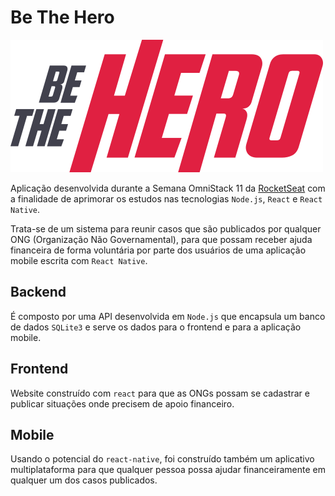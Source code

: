 # Be The Hero
![Be The Hero Logo](frontend/src/assets/logo.svg)

Aplicação desenvolvida durante a Semana OmniStack 11 da [RocketSeat](https://rocketseat.com.br/) com a finalidade de aprimorar os estudos nas tecnologias ``Node.js``, ``React`` e ``React Native``.

Trata-se de um sistema para reunir casos que são publicados por qualquer ONG (Organização Não Governamental), para que possam receber ajuda financeira de forma voluntária por parte dos usuários de uma aplicação mobile escrita com ``React Native``.

## Backend
É composto por uma API desenvolvida em ``Node.js`` que encapsula um banco de dados ``SQLite3`` e serve os dados para o frontend e para a aplicação mobile.


## Frontend
Website construído com ``react`` para que as ONGs possam se cadastrar e publicar situações onde precisem de apoio financeiro.

## Mobile
Usando o potencial do ``react-native``, foi construído também um aplicativo multiplataforma para que qualquer pessoa possa ajudar financeiramente em qualquer um dos casos publicados.

